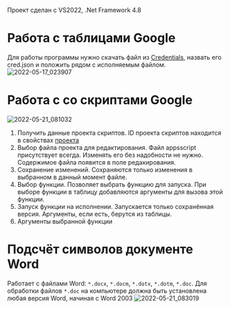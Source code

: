 Проект сделан с VS2022, .Net Framework 4.8

# Работа с таблицами Google
Для работы программы нужно скачать файл из [Credentials](https://console.cloud.google.com/apis/credentials), назвать его cred.json и положить рядом с исполняемым файлом.
![2022-05-17_023907](https://user-images.githubusercontent.com/15142804/168700060-86fbaccf-f1fc-4a86-8e6d-169024ef8625.png)
# Работа с со скриптами Google
![2022-05-21_081032](https://user-images.githubusercontent.com/15142804/169636740-4c3fdaf0-554f-438a-9849-3bf63a02c296.png)
1. Получить данные проекта скриптов. ID проекта скриптов находится в свойствах [проекта](https://script.google.com/home/projects/)
2. Выбор файла проекта для редактирования. Файл appsscript присутствует всегда. Изменять его без надобности не нужно. Содержимое файла появится в поле редакирования.
3. Сохранение изменений. Сохраняются только изменения в выбранном в данный момент файле.
4. Выбор функции. Позволяет выбрать функцию для запуска. При выборе функции в таблицу добавляются аргументы для вызова этой функции.
5. Запуск функции на исполнении. Запускается только сохранённая версия. Аргументы, если есть, берутся из таблицы.
6. Аргументы выбранной функции
# Подсчёт символов документе Word
Работает с файлами Word: `*.docx`, `*.docm`, `*.dotx`, `*.dotm`, `*.doc`. Для обработки файлов `*.doc` на компьютере должна быть установлена любая версия Word, начиная с Word 2003
![2022-05-21_083019](https://user-images.githubusercontent.com/15142804/169637210-05bb7fdc-19d6-4caf-abbf-aab95b4a2d9b.png)
